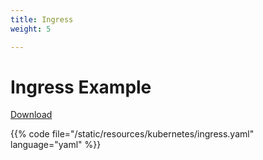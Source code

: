 ```yaml
---
title: Ingress
weight: 5

---
```


# Ingress Example

[Download](/resources/kubernetes/ingress.yaml)

{{% code file="/static/resources/kubernetes/ingress.yaml" language="yaml" %}}